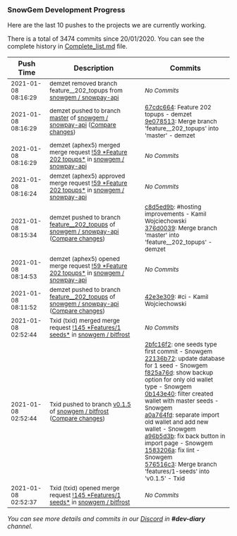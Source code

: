
### SnowGem Development Progress

Here are the last 10 pushes to the projects we are currently working.

There is a total of 3474 commits since 20/01/2020. You can see the complete history in
 [Complete_list.md](Complete_list.md) file.

| Push Time | Description | Commits |
| --- | --- | --- |
| <sub>2021-01-08 08:16:29</sub> | <sub>demzet removed branch feature__202_topups from [snowgem / snowpay\-api](https://gitlab.com/snowgem/snowpay-api)</sub> | <sub>_No Commits_</sub> |
| <sub>2021-01-08 08:16:29</sub> | <sub>demzet pushed to branch [master](https://gitlab.com/snowgem/snowpay-api/commits/master) of [snowgem / snowpay\-api](https://gitlab.com/snowgem/snowpay-api) ([Compare changes](https://gitlab.com/snowgem/snowpay-api/compare/c8d5ed9b3a588fc77aa7d201f4c9ef168b4c873f...9e078513c5bee7c8f592ddfdc339b9a763ab8072))</sub> | <sub>[67cdc664](https://gitlab.com/snowgem/snowpay-api/-/commit/67cdc6640de1758b656eeb5db5517f617fbb4b21): Feature  202 topups - demzet<br>[9e078513](https://gitlab.com/snowgem/snowpay-api/-/commit/9e078513c5bee7c8f592ddfdc339b9a763ab8072): Merge branch 'feature__202_topups' into 'master' - demzet</sub> |
| <sub>2021-01-08 08:16:29</sub> | <sub>demzet (aphex5) merged merge request [\!59 \*Feature  202 topups\*](https://gitlab.com/snowgem/snowpay-api/-/merge_requests/59) in [snowgem / snowpay\-api](https://gitlab.com/snowgem/snowpay-api)</sub> | <sub>_No Commits_</sub> |
| <sub>2021-01-08 08:16:24</sub> | <sub>demzet (aphex5) approved merge request [\!59 \*Feature  202 topups\*](https://gitlab.com/snowgem/snowpay-api/-/merge_requests/59) in [snowgem / snowpay\-api](https://gitlab.com/snowgem/snowpay-api)</sub> | <sub>_No Commits_</sub> |
| <sub>2021-01-08 08:15:34</sub> | <sub>demzet pushed to branch [feature\_\_202\_topups](https://gitlab.com/snowgem/snowpay-api/commits/feature__202_topups) of [snowgem / snowpay\-api](https://gitlab.com/snowgem/snowpay-api) ([Compare changes](https://gitlab.com/snowgem/snowpay-api/compare/42e3e3098037a0ede2b6508c0cd106b9fe35d11c...376d00397975f154f9e2f57e657f5b20bda48f6d))</sub> | <sub>[c8d5ed9b](https://gitlab.com/snowgem/snowpay-api/-/commit/c8d5ed9b3a588fc77aa7d201f4c9ef168b4c873f): #hosting improvements - Kamil Wojciechowski<br>[376d0039](https://gitlab.com/snowgem/snowpay-api/-/commit/376d00397975f154f9e2f57e657f5b20bda48f6d): Merge branch 'master' into 'feature__202_topups' - demzet</sub> |
| <sub>2021-01-08 08:14:53</sub> | <sub>demzet (aphex5) opened merge request [\!59 \*Feature  202 topups\*](https://gitlab.com/snowgem/snowpay-api/-/merge_requests/59) in [snowgem / snowpay\-api](https://gitlab.com/snowgem/snowpay-api)</sub> | <sub>_No Commits_</sub> |
| <sub>2021-01-08 08:11:52</sub> | <sub>demzet pushed to branch [feature\_\_202\_topups](https://gitlab.com/snowgem/snowpay-api/commits/feature__202_topups) of [snowgem / snowpay\-api](https://gitlab.com/snowgem/snowpay-api) ([Compare changes](https://gitlab.com/snowgem/snowpay-api/compare/f336ee7d08824b767eba338c60d450b443b6cbfb...42e3e3098037a0ede2b6508c0cd106b9fe35d11c))</sub> | <sub>[42e3e309](https://gitlab.com/snowgem/snowpay-api/-/commit/42e3e3098037a0ede2b6508c0cd106b9fe35d11c): #ci - Kamil Wojciechowski</sub> |
| <sub>2021-01-08 02:52:44</sub> | <sub>Txid (txid) merged merge request [\!145 \*Features/1 seeds\*](https://gitlab.com/snowgem/bitfrost/-/merge_requests/145) in [snowgem / bitfrost](https://gitlab.com/snowgem/bitfrost)</sub> | <sub>_No Commits_</sub> |
| <sub>2021-01-08 02:52:44</sub> | <sub>Txid pushed to branch [v0\.1\.5](https://gitlab.com/snowgem/bitfrost/commits/v0.1.5) of [snowgem / bitfrost](https://gitlab.com/snowgem/bitfrost) ([Compare changes](https://gitlab.com/snowgem/bitfrost/compare/890891adec6cff1906f1fa55900eb58fc2cd4ea1...576516c3db1f0a3131cf6dfffc436b5ad6488ee0))</sub> | <sub>[2bfc16f2](https://gitlab.com/snowgem/bitfrost/-/commit/2bfc16f2b0f078cdc9b12b8182d1d4de3497625b): one seeds type first commit - Snowgem<br>[22136b72](https://gitlab.com/snowgem/bitfrost/-/commit/22136b72b22ee08c92e8dbd65869fa620d168b02): update database for 1 seed - Snowgem<br>[f825a76d](https://gitlab.com/snowgem/bitfrost/-/commit/f825a76d0723c79e39ac06c5c15ea2d209bdf63c): show backup option for only old wallet type - Snowgem<br>[0b143e40](https://gitlab.com/snowgem/bitfrost/-/commit/0b143e409e167e987766ddab8a3019794f253c56): filter created wallet with master seeds - Snowgem<br>[a0a764fd](https://gitlab.com/snowgem/bitfrost/-/commit/a0a764fd7940aee4090c54bab31b2c0b611c40e5): separate import old wallet and add new wallet - Snowgem<br>[a96b5d3b](https://gitlab.com/snowgem/bitfrost/-/commit/a96b5d3b78b571efa9194a7512e53d2e32202d0e): fix back button in import page - Snowgem<br>[1583206a](https://gitlab.com/snowgem/bitfrost/-/commit/1583206ac7d1addaec46acea4570954c6a653321): fix lint - Snowgem<br>[576516c3](https://gitlab.com/snowgem/bitfrost/-/commit/576516c3db1f0a3131cf6dfffc436b5ad6488ee0): Merge branch 'features/1-seeds' into 'v0.1.5' - Txid</sub> |
| <sub>2021-01-08 02:52:37</sub> | <sub>Txid (txid) opened merge request [\!145 \*Features/1 seeds\*](https://gitlab.com/snowgem/bitfrost/-/merge_requests/145) in [snowgem / bitfrost](https://gitlab.com/snowgem/bitfrost)</sub> | <sub>_No Commits_</sub> |

_You can see more details and commits in our [Discord](https://discord.gg/zumGnbg) in **#dev-diary** channel._
